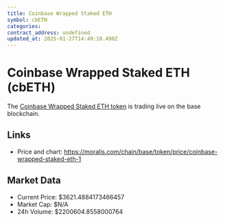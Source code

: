 ```yaml
---
title: Coinbase Wrapped Staked ETH
symbol: cbETH
categories: 
contract_address: undefined
updated_at: 2025-01-27T14:49:10.498Z
---
```


# Coinbase Wrapped Staked ETH (cbETH)
The [Coinbase Wrapped Staked ETH token](https://moralis.com/chain/base/token/price/coinbase-wrapped-staked-eth-1) is trading live on the base blockchain.

## Links
- Price and chart: https://moralis.com/chain/base/token/price/coinbase-wrapped-staked-eth-1

## Market Data
- Current Price: $3621.4884173466457
- Market Cap: $N/A
- 24h Volume: $2200604.8558000764

